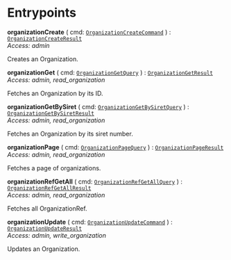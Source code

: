 

# Entrypoints





  
<article>

**organizationCreate** ( cmd: [`OrganizationCreateCommand`](/docs/organization-commands--page#organizationcreatecommand) ) : [`OrganizationCreateResult`](/docs/organization-commands--page#organizationcreateresult) <br/> *Access: admin* 

Creates an Organization.

</article>
<article>

**organizationGet** ( cmd: [`OrganizationGetQuery`](/docs/organization-queries--page#organizationgetquery) ) : [`OrganizationGetResult`](/docs/organization-queries--page#organizationgetresult) <br/> *Access: admin, read_organization* 

Fetches an Organization by its ID.

</article>
<article>

**organizationGetBySiret** ( cmd: [`OrganizationGetBySiretQuery`](/docs/organization-queries--page#organizationgetbysiretquery) ) : [`OrganizationGetBySiretResult`](/docs/organization-queries--page#organizationgetbysiretresult) <br/> *Access: admin, read_organization* 

Fetches an Organization by its siret number.

</article>
<article>

**organizationPage** ( cmd: [`OrganizationPageQuery`](/docs/organization-queries--page#organizationpagequery) ) : [`OrganizationPageResult`](/docs/organization-queries--page#organizationpageresult) <br/> *Access: admin, read_organization* 

Fetches a page of organizations.

</article>
<article>

**organizationRefGetAll** ( cmd: [`OrganizationRefGetAllQuery`](/docs/organizationref-queries--page#organizationrefgetallquery) ) : [`OrganizationRefGetAllResult`](/docs/organizationref-queries--page#organizationrefgetallresult) <br/> *Access: admin, read_organization* 

Fetches all OrganizationRef.

</article>
<article>

**organizationUpdate** ( cmd: [`OrganizationUpdateCommand`](/docs/organization-commands--page#organizationupdatecommand) ) : [`OrganizationUpdateResult`](/docs/organization-commands--page#organizationupdateresult) <br/> *Access: admin, write_organization* 

Updates an Organization.

</article>

